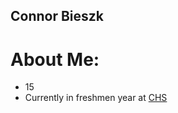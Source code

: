 ## Connor Bieszk

# About Me:
- 15
- Currently in freshmen year at [CHS](https://www.cedarburg.k12.wi.us/schools/high)
